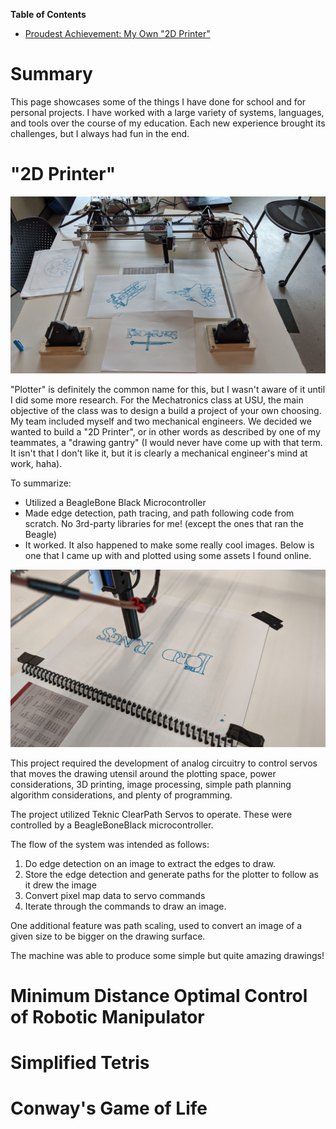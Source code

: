 **Table of Contents**
- [Proudest Achievement: My Own "2D Printer"](#proudest-achievement-my-own-2d-printer)

# Summary
This page showcases some of the things I have done for school and for personal projects. I have
worked with a large variety of systems, languages, and tools over the course of my education. Each
new experience brought its challenges, but I always had fun in the end. 

# "2D Printer"
<!-- insert image of 2D printer results -->
![completed_images](../images/completed_images.jpg)

"Plotter" is definitely the common name for this, but I wasn't aware of it until I did some more 
research. For the Mechatronics class at USU, the main objective of the class was to design a build
a project of your own choosing. My team included myself and two mechanical engineers. We decided we 
wanted to build a "2D Printer", or in other words as described by one of my teammates, a 
"drawing gantry" (I would never have come up with that term. It isn't that I don't like it, but it 
is clearly a mechanical engineer's mind at work, haha).

To summarize:
- Utilized a BeagleBone Black Microcontroller
- Made edge detection, path tracing, and path following code from scratch. No 3rd-party libraries 
for me! (except the ones that ran the Beagle)
- It worked. It also happened to make some really cool images. Below is one that I came up with and 
plotted using some assets I found online.

<!-- Show the LotR image -->
![lotr_images](../images/lotr_progress.jpg)

This project required the development of analog circuitry to control servos that moves the drawing 
utensil around the plotting space, power considerations, 3D printing, image processing, simple path 
planning algorithm considerations, and plenty of programming.

The project utilized Teknic ClearPath Servos to operate. These were controlled by a BeagleBoneBlack 
microcontroller.

The flow of the system was intended as follows:
1. Do edge detection on an image to extract the edges to draw.
2. Store the edge detection and generate paths for the plotter to follow as it drew the image
3. Convert pixel map data to servo commands
4. Iterate through the commands to draw an image.

One additional feature was path scaling, used to convert an image of a given size to be bigger on 
the drawing surface.

The machine was able to produce some simple but quite amazing drawings!

# Minimum Distance Optimal Control of Robotic Manipulator
<!-- Highlight efforts made and what I learned -->

# Simplified Tetris
<!-- Include information about interfacing with the accelerometer -->

# Conway's Game of Life
<!-- Must include Sonic the Hedgehog recording somewhere in here -->

# 